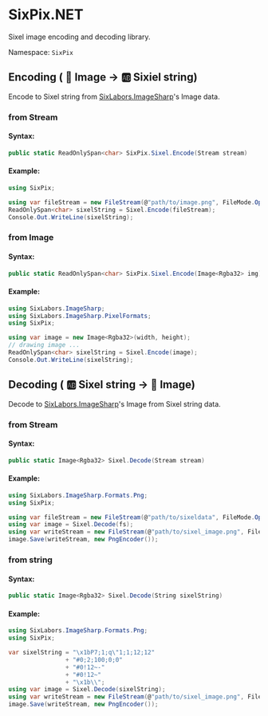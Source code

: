 # SixPix.NET

Sixel image encoding and decoding library.

Namespace: `SixPix`

## Encoding ( :art: Image -> :ab: Sixiel string)

Encode to Sixel string from [SixLabors.ImageSharp]'s Image data.

### from Stream

#### Syntax:
```csharp
public static ReadOnlySpan<char> SixPix.Sixel.Encode(Stream stream)
```

#### Example:
```csharp
using SixPix;

using var fileStream = new FileStream(@"path/to/image.png", FileMode.Open);
ReadOnlySpan<char> sixelString = Sixel.Encode(fileStream);
Console.Out.WriteLine(sixelString);
```

### from Image

#### Syntax:
```csharp
public static ReadOnlySpan<char> SixPix.Sixel.Encode(Image<Rgba32> img)
```

#### Example:
```csharp
using SixLabors.ImageSharp;
using SixLabors.ImageSharp.PixelFormats;
using SixPix;

using var image = new Image<Rgba32>(width, height);
// drawing image ...
ReadOnlySpan<char> sixelString = Sixel.Encode(image);
Console.Out.WriteLine(sixelString);
```

## Decoding ( :ab: Sixel string -> :art: Image)

Decode to [SixLabors.ImageSharp]'s Image from Sixel string data.

### from Stream

#### Syntax:
```csharp
public static Image<Rgba32> Sixel.Decode(Stream stream)
```

#### Example:
```csharp
using SixLabors.ImageSharp.Formats.Png;
using SixPix;

using var fileStream = new FileStream(@"path/to/sixeldata", FileMode.Open);
using var image = Sixel.Decode(fs);
using var writeStream = new FileStream(@"path/to/sixel_image.png", FileMode.Create);
image.Save(writeStream, new PngEncoder());
```

### from string

#### Syntax:
```csharp
public static Image<Rgba32> Sixel.Decode(String sixelString)
```

#### Example:
```csharp
using SixLabors.ImageSharp.Formats.Png;
using SixPix;

var sixelString = "\x1bP7;1;q\"1;1;12;12"
                + "#0;2;100;0;0"
                + "#0!12~-"
                + "#0!12~"
                + "\x1b\\";
using var image = Sixel.Decode(sixelString);
using var writeStream = new FileStream(@"path/to/sixel_image.png", FileMode.Create);
image.Save(writeStream, new PngEncoder());
```

[SixLabors.ImageSharp]: https://github.com/SixLabors/ImageSharp
